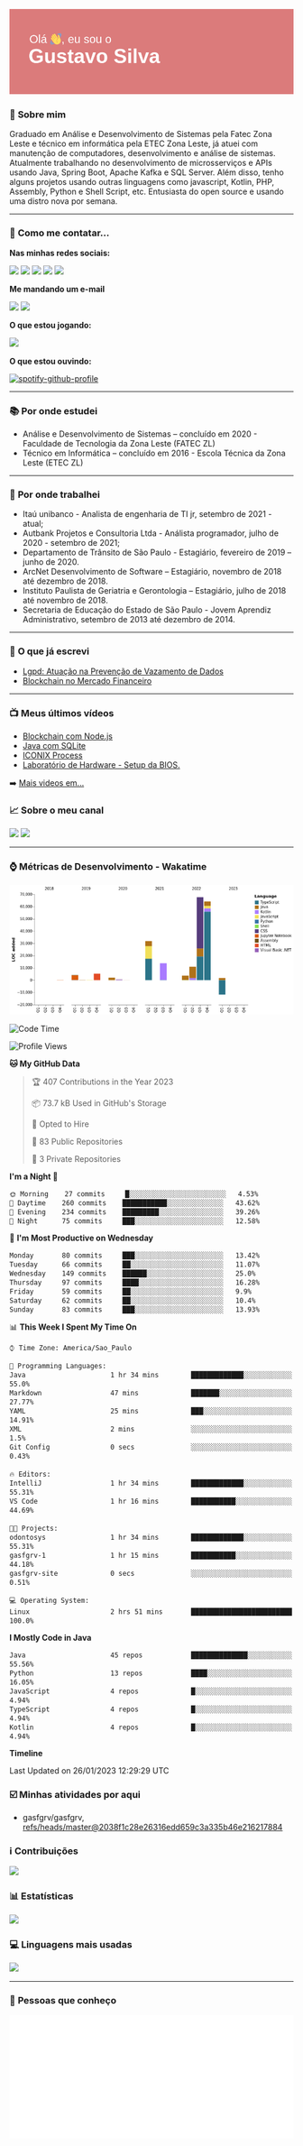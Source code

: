 ![header](img/header.png)

### :bust_in_silhouette: **Sobre mim** 
Graduado em Análise e Desenvolvimento de Sistemas pela Fatec Zona Leste e técnico em informática pela ETEC Zona Leste, já atuei com manutenção de computadores, desenvolvimento e análise de sistemas. Atualmente trabalhando no desenvolvimento de microsserviços e APIs usando Java, Spring Boot, Apache Kafka e SQL Server. Além disso, tenho alguns projetos usando outras linguagens como javascript, Kotlin, PHP, Assembly, Python e Shell Script, etc. Entusiasta do open source e usando uma distro nova por semana.

---

### :calling: **Como me contatar...**

**Nas minhas redes sociais:**

<a href="https://api.whatsapp.com/send?phone=5511930093018"><img src="https://img.shields.io/badge/WhatsApp-25D366?style=for-the-badge&logo=whatsapp&logoColor=white" height=25></a>
<a href="https://www.linkedin.com/in/gustavo-silva-69b84a15b/"><img src="https://img.shields.io/badge/linkedin-%230077B5.svg?&style=for-the-badge&logo=linkedin&logoColor=white" height=25></a>
<a href="https://www.instagram.com/gasfgrv/"><img src="https://img.shields.io/badge/instagram-%23E4405F.svg?&style=for-the-badge&logo=instagram&logoColor=white" height=25></a>
<a href="https://www.facebook.com/gAlmeida11"><img src="https://img.shields.io/badge/Facebook-1877F2?style=for-the-badge&logo=facebook&logoColor=white" height=25></a>
<a href="https://discordapp.com/users/616994765065420801"><img src="https://img.shields.io/badge/Discord-5865F2?style=for-the-badge&logo=discord&logoColor=white" height=25></a>

**Me mandando um e-mail**

<a href="mailto:gustavoalmeidasilva41@gmail.com"><img src="https://img.shields.io/badge/Gmail-D14836?style=for-the-badge&logo=gmail&logoColor=white" height=25></a>
<a href="mailto:gustavo_almeida11@hotmail.com"><img src="https://img.shields.io/badge/Microsoft_Outlook-0078D4?style=for-the-badge&logo=microsoft-outlook&logoColor=white" height=25></a>


**O que estou jogando:**

<a href="https://psnprofiles.com/gustavo_11845"><img src="https://img.shields.io/badge/PlayStation-003791?style=for-the-badge&logo=playstation&logoColor=white" height=25></a>

**O que estou ouvindo:**

[![spotify-github-profile](https://spotify-github-profile.vercel.app/api/view?uid=316iwsuurk4wrc72ys5gle37hpei&cover_image=true&theme=default&bar_color_cover=true)](https://spotify-github-profile.vercel.app/api/view?uid=316iwsuurk4wrc72ys5gle37hpei&redirect=true)

---

### :books: **Por onde estudei**

- Análise e Desenvolvimento de Sistemas – concluído em 2020 - Faculdade de Tecnologia da Zona Leste (FATEC ZL)
- Técnico em Informática – concluído em 2016 - Escola Técnica da Zona Leste (ETEC ZL)

---

### :briefcase: **Por onde trabalhei**

- Itaú unibanco - Analista de engenharia de TI jr, setembro de 2021 - atual;
- Autbank Projetos e Consultoria Ltda - Análista programador, julho de 2020 - setembro de 2021;
- Departamento de Trânsito de São Paulo - Estagiário, fevereiro de 2019 – junho de 2020.
- ArcNet Desenvolvimento de Software – Estagiário, novembro de 2018 até dezembro de 2018.
- Instituto Paulista de Geriatria e Gerontologia – Estagiário, julho de 2018 até novembro de 2018.
- Secretaria de Educação do Estado de São Paulo - Jovem Aprendiz Administrativo, setembro de 2013 até  dezembro de 2014.

---

### :page_facing_up: **O que já escrevi**

- [Lgpd: Atuação na Prevenção de Vazamento de Dados](https://even3.blob.core.windows.net/even3publicacoes-assets/tcc/428254-lgpd-atuacao-na-prevencao-de-vazamento-de-dados-282544.pdf)
- [Blockchain no Mercado Financeiro](https://www.linkedin.com/pulse/blockchain-mercado-financeiro-gustavo-silva/)

---

### :tv: **Meus últimos vídeos**   

<!-- YOUTUBE:START -->
- [Blockchain com Node.js](https://www.youtube.com/watch?v=8kxP_VkRicA)
- [Java com SQLite](https://www.youtube.com/watch?v=7SEDCJzaeb8)
- [ICONIX Process](https://www.youtube.com/watch?v=c8M5Q30f9h4)
- [Laboratório de Hardware - Setup da BIOS.](https://www.youtube.com/watch?v=pDuf8UUzL0Q)
<!-- YOUTUBE:END -->
   
➡️ [Mais videos em...](https://www.youtube.com/channel/UCXKb8To1OWsDy6dqf4oM-_g)

###  :chart_with_upwards_trend: **Sobre o meu canal**  
![](https://img.shields.io/youtube/channel/views/UCXKb8To1OWsDy6dqf4oM-_g?style=for-the-badge)
![](https://img.shields.io/youtube/channel/subscribers/UCXKb8To1OWsDy6dqf4oM-_g?style=for-the-badge)

---

### :watch: **Métricas de Desenvolvimento - Wakatime**

![chart](charts/bar_graph.png)

<!--START_SECTION:waka-->
![Code Time](http://img.shields.io/badge/Code%20Time-2%20hrs%2051%20mins-blue)

![Profile Views](http://img.shields.io/badge/Profile%20Views-213-blue)

**🐱 My GitHub Data** 

> 🏆 407 Contributions in the Year 2023
 > 
> 📦 73.7 kB Used in GitHub's Storage 
 > 
> 💼 Opted to Hire
 > 
> 📜 83 Public Repositories 
 > 
> 🔑 3 Private Repositories  
 > 
**I'm a Night 🦉** 

```text
🌞 Morning    27 commits     █░░░░░░░░░░░░░░░░░░░░░░░░   4.53% 
🌆 Daytime    260 commits    ███████████░░░░░░░░░░░░░░   43.62% 
🌃 Evening    234 commits    █████████░░░░░░░░░░░░░░░░   39.26% 
🌙 Night      75 commits     ███░░░░░░░░░░░░░░░░░░░░░░   12.58%

```
📅 **I'm Most Productive on Wednesday** 

```text
Monday       80 commits     ███░░░░░░░░░░░░░░░░░░░░░░   13.42% 
Tuesday      66 commits     ██░░░░░░░░░░░░░░░░░░░░░░░   11.07% 
Wednesday    149 commits    ██████░░░░░░░░░░░░░░░░░░░   25.0% 
Thursday     97 commits     ████░░░░░░░░░░░░░░░░░░░░░   16.28% 
Friday       59 commits     ██░░░░░░░░░░░░░░░░░░░░░░░   9.9% 
Saturday     62 commits     ██░░░░░░░░░░░░░░░░░░░░░░░   10.4% 
Sunday       83 commits     ███░░░░░░░░░░░░░░░░░░░░░░   13.93%

```


📊 **This Week I Spent My Time On** 

```text
⌚︎ Time Zone: America/Sao_Paulo

💬 Programming Languages: 
Java                     1 hr 34 mins        █████████████░░░░░░░░░░░░   55.0% 
Markdown                 47 mins             ███████░░░░░░░░░░░░░░░░░░   27.77% 
YAML                     25 mins             ███░░░░░░░░░░░░░░░░░░░░░░   14.91% 
XML                      2 mins              ░░░░░░░░░░░░░░░░░░░░░░░░░   1.5% 
Git Config               0 secs              ░░░░░░░░░░░░░░░░░░░░░░░░░   0.43%

🔥 Editors: 
IntelliJ                 1 hr 34 mins        █████████████░░░░░░░░░░░░   55.31% 
VS Code                  1 hr 16 mins        ███████████░░░░░░░░░░░░░░   44.69%

🐱‍💻 Projects: 
odontosys                1 hr 34 mins        █████████████░░░░░░░░░░░░   55.31% 
gasfgrv-1                1 hr 15 mins        ███████████░░░░░░░░░░░░░░   44.18% 
gasfgrv-site             0 secs              ░░░░░░░░░░░░░░░░░░░░░░░░░   0.51%

💻 Operating System: 
Linux                    2 hrs 51 mins       █████████████████████████   100.0%

```

**I Mostly Code in Java** 

```text
Java                     45 repos            ██████████████░░░░░░░░░░░   55.56% 
Python                   13 repos            ████░░░░░░░░░░░░░░░░░░░░░   16.05% 
JavaScript               4 repos             █░░░░░░░░░░░░░░░░░░░░░░░░   4.94% 
TypeScript               4 repos             █░░░░░░░░░░░░░░░░░░░░░░░░   4.94% 
Kotlin                   4 repos             █░░░░░░░░░░░░░░░░░░░░░░░░   4.94%

```


**Timeline**



 Last Updated on 26/01/2023 12:29:29 UTC
<!--END_SECTION:waka-->

### :ballot_box_with_check: **Minhas atividades por aqui**

<!-- START gadpp -->
- gasfgrv/gasfgrv, [refs/heads/master@2038f1c28e26316edd659c3a335b46e216217884](https://github.com/gasfgrv/gasfgrv/commit/2038f1c28e26316edd659c3a335b46e216217884)
<!-- END gadpp -->

### :information_source: **Contribuições**

![](https://github-readme-streak-stats.herokuapp.com/?user=gasfgrv&theme=nord&date_format=j/n/Y)

### :bar_chart: **Estatísticas**

![](https://github-readme-stats.vercel.app/api?username=gasfgrv&theme=nord)

### :computer: **Linguagens mais usadas**

![](https://github-readme-stats.vercel.app/api/top-langs/?username=gasfgrv&theme=nord)

---

### :busts_in_silhouette: **Pessoas que conheço**

![metrics](img/github-metrics.svg)
